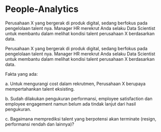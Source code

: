 # People-Analytics
Perusahaan X yang bergerak di produk digital, sedang berfokus pada pengelolaan talent nya. Manager HR merekrut Anda selaku Data Scientist untuk membantu dalam melihat kondisi talent perusahaan X berdasarkan data.


Perusahaan X yang bergerak di produk digital, sedang berfokus pada pengelolaan talent nya. Manager HR merekrut Anda selaku Data Scientist untuk membantu dalam melihat kondisi talent perusahaan X berdasarkan data.


Fakta yang ada:

a. Untuk mengurangi cost dalam rekrutmen, Perusahaan X berupaya mempertahankan talent eksisting.

b. Sudah dilakukan pengukuran performansi, employee satisfaction dan employee engagement namun belum ada tindak lanjut dari hasil pengukuran.

c. Bagaimana memprediksi talent yang berpotensi akan terminate (resign, performansi rendah dan lainnya)?
